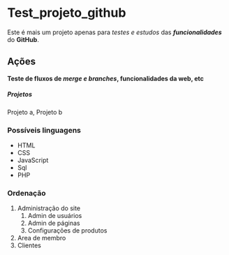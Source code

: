 # Test_projeto_github
Este é mais um projeto apenas para *testes e estudos* das ***funcionalidades*** do **GitHub**.

## Ações

**Teste de fluxos de _merge e branches_, funcionalidades da web, etc**

##### Projetos

Projeto a, Projeto b

### Possíveis linguagens
* HTML
* CSS
* JavaScript
* Sql
* PHP

### Ordenação

1. Administração do site
    1. Admin de usuários
    2. Admin de páginas
    3. Configurações de produtos
2. Area de membro
3. Clientes
